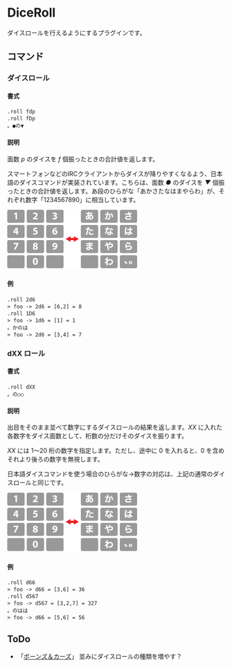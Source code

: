 DiceRoll
========

ダイスロールを行えるようにするプラグインです。

コマンド
--------

### ダイスロール

#### 書式

```
.roll fdp
.roll fDp
。●の▼
```

#### 説明

面数 _p_ のダイスを _f_ 個振ったときの合計値を返します。

スマートフォンなどのIRCクライアントからダイスが降りやすくなるよう、日本語のダイスコマンドが実装されています。こちらは、面数 _●_ のダイスを _▼_ 個振ったときの合計値を返します。あ段のひらがな「あかさたなはまやらわ」が、それぞれ数字「1234567890」に相当しています。

![ひらがなと数字の対応](images/dice-roll-ja.png "ひらがなと数字の対応")

#### 例

```
.roll 2d6
> foo -> 2d6 = [6,2] = 8
.roll 1D6
> foo -> 1d6 = [1] = 1
。かのは
> foo -> 2d6 = [3,4] = 7
```

### dXX ロール

#### 書式

```
.roll dXX
。の○○
```

#### 説明

出目をそのまま並べて数字にするダイスロールの結果を返します。_XX_ に入れた各数字をダイス面数として、桁数の分だけそのダイスを振ります。

_XX_ には 1～20 桁の数字を指定します。ただし、途中に 0 を入れると、0 を含めそれより後ろの数字を無視します。

日本語ダイスコマンドを使う場合のひらがな→数字の対応は、上記の通常のダイスロールと同じです。

![ひらがなと数字の対応](images/dice-roll-ja.png "ひらがなと数字の対応")

#### 例

```
.roll d66
> foo -> d66 = [3,6] = 36
.roll d567
> foo -> d567 = [3,2,7] = 327
。のはは
> foo -> d66 = [5,6] = 56
```

ToDo
----

* 「[ボーンズ＆カーズ](https://github.com/torgtaitai/BCDice)」 並みにダイスロールの種類を増やす？
